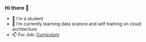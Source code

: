 ### Hi there 👋

- 🔭 I'm a student
- 🌱 I’m currently learning data science and self training on cloud architecture
- 📫 For Job: [Curriculum](https://abdoulsn.github.io)
<!--
**abdoulsn/abdoulsn** is a ✨ _special_ ✨ repository because its `README.md` (this file) appears on your GitHub profile.

![https://github-readme-stats.vercel.app/api/top-langs/?username=abdoulsn&hide=pawn&langs_count=6&layout=compact](https://github-readme-stats.vercel.app/api/top-langs/?username=abdoulsn&hide=pawn&langs_count=9&layout=compact)

- 🌱 I’m currently learning data science and cloud architecture
- 📫 How to reach me: ablaye0m {*at*} g*m*a*i*l.c#o#m
-->
